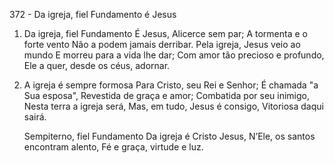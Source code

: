 372 - Da igreja, fiel Fundamento é Jesus

1. Da igreja, fiel Fundamento
   É Jesus, Alicerce sem par;
   A tormenta e o forte vento
   Não a podem jamais derribar.
   Pela igreja, Jesus veio ao mundo
   E morreu para a vida lhe dar;
   Com amor tão precioso e profundo,
   Ele a quer, desde os céus, adornar.

2. A igreja é sempre formosa
   Para Cristo, seu Rei e Senhor;
   É chamada "a Sua esposa",
   Revestida de graça e amor;
   Combatida por seu inimigo,
   Nesta terra a igreja será,
   Mas, em tudo, Jesus é consigo,
   Vitoriosa daqui sairá.

   Sempiterno, fiel Fundamento
   Da igreja é Cristo Jesus,
   N’Ele, os santos encontram alento,
   Fé e graça, virtude e luz.
